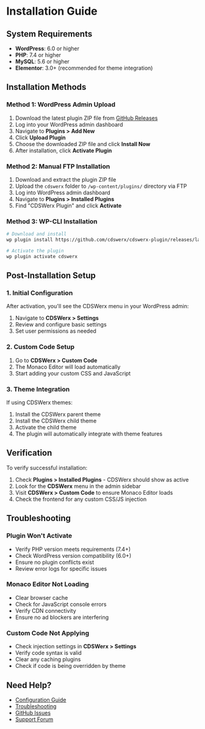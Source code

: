# Installation Guide

## System Requirements

- **WordPress**: 6.0 or higher
- **PHP**: 7.4 or higher
- **MySQL**: 5.6 or higher
- **Elementor**: 3.0+ (recommended for theme integration)

## Installation Methods

### Method 1: WordPress Admin Upload

1. Download the latest plugin ZIP file from [GitHub Releases](https://github.com/cdswerx/cdswerx-plugin/releases)
2. Log into your WordPress admin dashboard
3. Navigate to **Plugins > Add New**
4. Click **Upload Plugin**
5. Choose the downloaded ZIP file and click **Install Now**
6. After installation, click **Activate Plugin**

### Method 2: Manual FTP Installation

1. Download and extract the plugin ZIP file
2. Upload the `cdswerx` folder to `/wp-content/plugins/` directory via FTP
3. Log into WordPress admin dashboard
4. Navigate to **Plugins > Installed Plugins**
5. Find "CDSWerx Plugin" and click **Activate**

### Method 3: WP-CLI Installation

```bash
# Download and install
wp plugin install https://github.com/cdswerx/cdswerx-plugin/releases/latest/download/cdswerx-plugin.zip

# Activate the plugin
wp plugin activate cdswerx
```

## Post-Installation Setup

### 1. Initial Configuration

After activation, you'll see the CDSWerx menu in your WordPress admin:

1. Navigate to **CDSWerx > Settings**
2. Review and configure basic settings
3. Set user permissions as needed

### 2. Custom Code Setup

1. Go to **CDSWerx > Custom Code**
2. The Monaco Editor will load automatically
3. Start adding your custom CSS and JavaScript

### 3. Theme Integration

If using CDSWerx themes:

1. Install the CDSWerx parent theme
2. Install the CDSWerx child theme
3. Activate the child theme
4. The plugin will automatically integrate with theme features

## Verification

To verify successful installation:

1. Check **Plugins > Installed Plugins** - CDSWerx should show as active
2. Look for the **CDSWerx** menu in the admin sidebar
3. Visit **CDSWerx > Custom Code** to ensure Monaco Editor loads
4. Check the frontend for any custom CSS/JS injection

## Troubleshooting

### Plugin Won't Activate

- Verify PHP version meets requirements (7.4+)
- Check WordPress version compatibility (6.0+)
- Ensure no plugin conflicts exist
- Review error logs for specific issues

### Monaco Editor Not Loading

- Clear browser cache
- Check for JavaScript console errors
- Verify CDN connectivity
- Ensure no ad blockers are interfering

### Custom Code Not Applying

- Check injection settings in **CDSWerx > Settings**
- Verify code syntax is valid
- Clear any caching plugins
- Check if code is being overridden by theme

## Need Help?

- [Configuration Guide](configuration.md)
- [Troubleshooting](troubleshooting.md)
- [GitHub Issues](https://github.com/cdswerx/cdswerx-plugin/issues)
- [Support Forum](https://wordpress.org/support/plugin/cdswerx/)